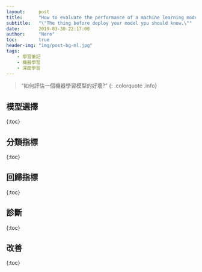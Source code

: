 ```yaml
---
layout:     post
title:      "How to evaluate the performance of a machine learning model?"
subtitle:   "\"The thing before deploy your model ypu should know.\""
date:       2019-03-30 22:17:00
author:     "Nero"
toc:        true
header-img: "img/post-bg-ml.jpg"
tags:
    - 學習筆記
    - 機器學習
    - 深度學習
---
```

> “如何評估一個機器學習模型的好壞?”
{: .colorquote .info}
## 模型選擇
{:toc}

## 分類指標
{:toc}

## 回歸指標
{:toc}

## 診斷
{:toc}

## 改善
{:toc}